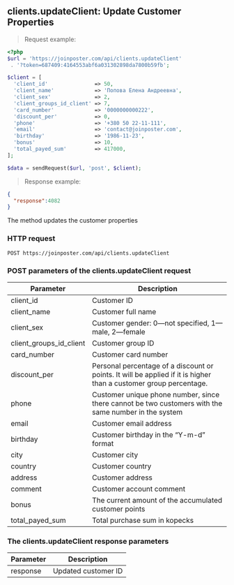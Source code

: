 ## clients.updateClient: Update Customer Properties

> Request example:

```php
<?php
$url = 'https://joinposter.com/api/clients.updateClient'
 . '?token=687409:4164553abf6a031302898da7800b59fb';

$client = [
  'client_id'               => 50,
  'client_name'             => 'Попова Елена Андреевна',
  'client_sex'              => 2,
  'client_groups_id_client' => 7,
  'card_number'             => '0000000000222',
  'discount_per'            => 0,
  'phone'                   => '+380 50 22-11-111',
  'email'                   => 'contact@joinposter.com',
  'birthday'                => '1986-11-23',
  'bonus'                   => 10,
  'total_payed_sum'         => 417000,
];

$data = sendRequest($url, 'post', $client);
```

> Response example:

```json
{
  "response":4082
}
```

The method updates the customer properties

### HTTP request

`POST https://joinposter.com/api/clients.updateClient`

### POST parameters of the clients.updateClient request

Parameter | Description
--------- | -----------
client_id | Customer ID
client_name | Customer full name
client_sex | Customer gender: 0—not specified, 1—male, 2—female
client_groups_id_client | Customer group ID
card_number | Customer card number
discount_per | Personal percentage of a discount or points. It will be applied if it is higher than a customer group percentage.
phone | Customer unique phone number, since there cannot be two customers with the same number in the system
email | Customer email address
birthday | Customer birthday in the “Y-m-d” format
city | Customer city
country | Customer country
address | Customer address
comment | Customer account comment
bonus | The current amount of the accumulated customer points
total_payed_sum | Total purchase sum in kopecks

### The clients.updateClient response parameters

Parameter | Description
--------- | -----------
response | Updated customer ID

